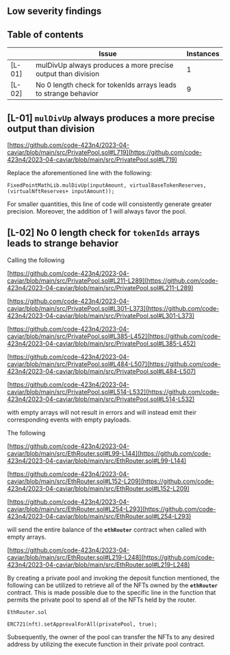 ## Low severity findings

## Table of contents

|        | Issue                                                           | Instances |
| ------ | --------------------------------------------------------------- | --------- |
| [L-01] | mulDivUp always produces a more precise output than division    | 1         |
| [L-02] | No 0 length check for tokenIds arrays leads to strange behavior | 9         |

## [L-01] **`mulDivUp`** always produces a more precise output than division

[https://github.com/code-423n4/2023-04-caviar/blob/main/src/PrivatePool.sol#L719](https://github.com/code-423n4/2023-04-caviar/blob/main/src/PrivatePool.sol#L719)

Replace the aforementioned line with the following:

```solidity
FixedPointMathLib.mulDivUp(inputAmount, virtualBaseTokenReserves, (virtualNftReserves+ inputAmount));
```

For smaller quantities, this line of code will consistently generate greater precision. Moreover, the addition of 1 will always favor the pool.

## [L-02] No 0 length check for **`tokenIds`** arrays leads to strange behavior

Calling the following

[https://github.com/code-423n4/2023-04-caviar/blob/main/src/PrivatePool.sol#L211-L289](https://github.com/code-423n4/2023-04-caviar/blob/main/src/PrivatePool.sol#L211-L289)

[https://github.com/code-423n4/2023-04-caviar/blob/main/src/PrivatePool.sol#L301-L373](https://github.com/code-423n4/2023-04-caviar/blob/main/src/PrivatePool.sol#L301-L373)

[https://github.com/code-423n4/2023-04-caviar/blob/main/src/PrivatePool.sol#L385-L452](https://github.com/code-423n4/2023-04-caviar/blob/main/src/PrivatePool.sol#L385-L452)

[https://github.com/code-423n4/2023-04-caviar/blob/main/src/PrivatePool.sol#L484-L507](https://github.com/code-423n4/2023-04-caviar/blob/main/src/PrivatePool.sol#L484-L507)

[https://github.com/code-423n4/2023-04-caviar/blob/main/src/PrivatePool.sol#L514-L532](https://github.com/code-423n4/2023-04-caviar/blob/main/src/PrivatePool.sol#L514-L532)

with empty arrays will not result in errors and will instead emit their corresponding events with empty payloads.

The following

[https://github.com/code-423n4/2023-04-caviar/blob/main/src/EthRouter.sol#L99-L144](https://github.com/code-423n4/2023-04-caviar/blob/main/src/EthRouter.sol#L99-L144)

[https://github.com/code-423n4/2023-04-caviar/blob/main/src/EthRouter.sol#L152-L209](https://github.com/code-423n4/2023-04-caviar/blob/main/src/EthRouter.sol#L152-L209)

[https://github.com/code-423n4/2023-04-caviar/blob/main/src/EthRouter.sol#L254-L293](https://github.com/code-423n4/2023-04-caviar/blob/main/src/EthRouter.sol#L254-L293)

will send the entire balance of the **`ethRouter`** contract when called with empty arrays.

[https://github.com/code-423n4/2023-04-caviar/blob/main/src/EthRouter.sol#L219-L248](https://github.com/code-423n4/2023-04-caviar/blob/main/src/EthRouter.sol#L219-L248)

By creating a private pool and invoking the deposit function mentioned, the following can be utilized to retrieve all of the NFTs owned by the **`ethRouter`** contract. This is made possible due to the specific line in the function that permits the private pool to spend all of the NFTs held by the router.

```solidity
EthRouter.sol

ERC721(nft).setApprovalForAll(privatePool, true);
```

Subsequently, the owner of the pool can transfer the NFTs to any desired address by utilizing the execute function in their private pool contract.
